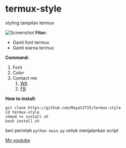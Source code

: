 # termux-style
styling tampilan termux

![Screenshot](https://i.ibb.co/yP9hX3x/Screenshot-2019-07-11-20-22-17-049-com-termux.png)
**Fitur:**
- Ganti font termux
- Ganti warna termux

**Command:**
1. Font
2. Color
3. Contact me
    1. [WA](https://wa.me/62895640466851)
    2. [FB](https://fb.me/mayat.mayat.58555)
    
**How to install:**
```
git clone https://github.com/Mayat2715/termux-style
cd termux-style
chmod +x install.sh
bash install.sh
```

beri perintah `python main.py` untuk menjalankan script

[My youtube](https://www.youtube.com/channel/UCDSyfwTioLDAHSP7yegPqxw)
